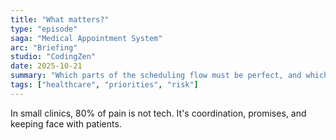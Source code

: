 ```yaml
---
title: "What matters?"
type: "episode"
saga: "Medical Appointment System"
arc: "Briefing"
studio: "CodingZen"
date: 2025-10-21
summary: "Which parts of the scheduling flow must be perfect, and which parts can be ugly and manual without hurting the clinic?"
tags: ["healthcare", "priorities", "risk"]
---
```


In small clinics, 80% of pain is not tech. It's coordination, promises, and keeping face with patients.
